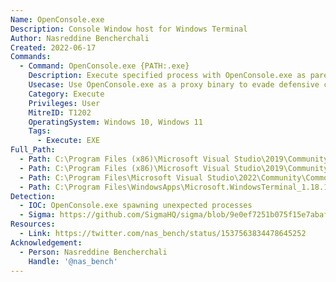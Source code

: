 ```yaml
---
Name: OpenConsole.exe
Description: Console Window host for Windows Terminal
Author: Nasreddine Bencherchali
Created: 2022-06-17
Commands:
  - Command: OpenConsole.exe {PATH:.exe}
    Description: Execute specified process with OpenConsole.exe as parent process
    Usecase: Use OpenConsole.exe as a proxy binary to evade defensive counter-measures
    Category: Execute
    Privileges: User
    MitreID: T1202
    OperatingSystem: Windows 10, Windows 11
    Tags:
      - Execute: EXE
Full_Path:
  - Path: C:\Program Files (x86)\Microsoft Visual Studio\2019\Community\Common7\IDE\CommonExtensions\Microsoft\Terminal\ServiceHub\os64\OpenConsole.exe
  - Path: C:\Program Files (x86)\Microsoft Visual Studio\2019\Community\Common7\IDE\CommonExtensions\Microsoft\Terminal\ServiceHub\os86\OpenConsole.exe
  - Path: C:\Program Files\Microsoft Visual Studio\2022\Community\Common7\IDE\CommonExtensions\Microsoft\Terminal\ServiceHub\os64\OpenConsole.exe
  - Path: C:\Program Files\WindowsApps\Microsoft.WindowsTerminal_1.18.10301.0_x64__8wekyb3d8bbwe\OpenConsole.exe
Detection:
  - IOC: OpenConsole.exe spawning unexpected processes
  - Sigma: https://github.com/SigmaHQ/sigma/blob/9e0ef7251b075f15e7abafbbec16d3230c5fa477/rules/windows/process_creation/proc_creation_win_lolbin_openconsole.yml
Resources:
  - Link: https://twitter.com/nas_bench/status/1537563834478645252
Acknowledgement:
  - Person: Nasreddine Bencherchali
    Handle: '@nas_bench'
---
```

